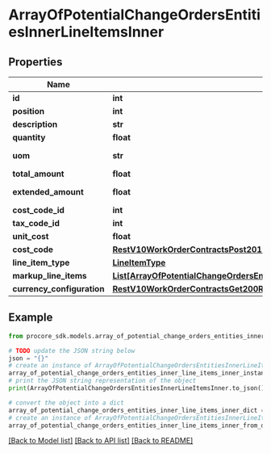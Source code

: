 # ArrayOfPotentialChangeOrdersEntitiesInnerLineItemsInner


## Properties

Name | Type | Description | Notes
------------ | ------------- | ------------- | -------------
**id** | **int** | Line Item ID | [optional] 
**position** | **int** | Postion | [optional] 
**description** | **str** | Description | [optional] 
**quantity** | **float** | Quantity | [optional] 
**uom** | **str** | Unit of measurement | [optional] 
**total_amount** | **float** | Total amount | [optional] 
**extended_amount** | **float** | Extended amount | [optional] 
**cost_code_id** | **int** | Cost Code ID | [optional] 
**tax_code_id** | **int** | Tax Code ID | [optional] 
**unit_cost** | **float** | Unit cost | [optional] 
**cost_code** | [**RestV10WorkOrderContractsPost201ResponseLineItemsInnerCostCode**](RestV10WorkOrderContractsPost201ResponseLineItemsInnerCostCode.md) |  | [optional] 
**line_item_type** | [**LineItemType**](LineItemType.md) |  | [optional] 
**markup_line_items** | [**List[ArrayOfPotentialChangeOrdersEntitiesInnerLineItemsInnerMarkupLineItemsInner]**](ArrayOfPotentialChangeOrdersEntitiesInnerLineItemsInnerMarkupLineItemsInner.md) |  | [optional] 
**currency_configuration** | [**RestV10WorkOrderContractsGet200ResponseInnerCurrencyConfiguration**](RestV10WorkOrderContractsGet200ResponseInnerCurrencyConfiguration.md) |  | [optional] 

## Example

```python
from procore_sdk.models.array_of_potential_change_orders_entities_inner_line_items_inner import ArrayOfPotentialChangeOrdersEntitiesInnerLineItemsInner

# TODO update the JSON string below
json = "{}"
# create an instance of ArrayOfPotentialChangeOrdersEntitiesInnerLineItemsInner from a JSON string
array_of_potential_change_orders_entities_inner_line_items_inner_instance = ArrayOfPotentialChangeOrdersEntitiesInnerLineItemsInner.from_json(json)
# print the JSON string representation of the object
print(ArrayOfPotentialChangeOrdersEntitiesInnerLineItemsInner.to_json())

# convert the object into a dict
array_of_potential_change_orders_entities_inner_line_items_inner_dict = array_of_potential_change_orders_entities_inner_line_items_inner_instance.to_dict()
# create an instance of ArrayOfPotentialChangeOrdersEntitiesInnerLineItemsInner from a dict
array_of_potential_change_orders_entities_inner_line_items_inner_from_dict = ArrayOfPotentialChangeOrdersEntitiesInnerLineItemsInner.from_dict(array_of_potential_change_orders_entities_inner_line_items_inner_dict)
```
[[Back to Model list]](../README.md#documentation-for-models) [[Back to API list]](../README.md#documentation-for-api-endpoints) [[Back to README]](../README.md)


